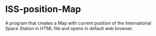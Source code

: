 # ISS-position-Map
A program that creates a Map with current position of the  International Space Station in HTML file and opens in default web browser.
